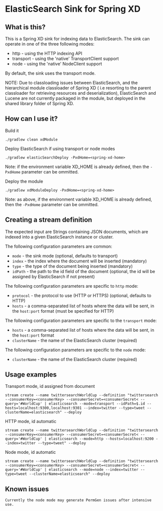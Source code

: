 ElasticSearch Sink for Spring XD
================================

What is this?
-------------

This is a Spring XD sink for indexing data to ElasticSearch. The sink can operate in one of the three following modes:

- http - using the HTTP indexing API
- transport - using the 'native' TransportClient support
- node - using the 'native' NodeClient support

By default, the sink uses the transport mode.

NOTE: Due to classloading issues between ElasticSearch, and the hierarchical module classloader of Spring XD (
i.e resorting to the parent classloader for retrieving resources and deserialization), ElasticSearch and Lucene 
are not currently packaged in the module, but deployed in the shared library folder of Spring XD.

How can I use it?
-----------------

Build it

    ./gradlew clean xdModule
    

Deploy ElasticSearch if using transport or node modes

    ./gradlew elasticSearchDeploy -PxdHome=<spring-xd-home>

Note: if the environment variable XD_HOME is already defined, then the `-PxdHome` parameter can be ommitted.

Deploy the module

    ./gradlew xdModuleDeploy -PxdHome=<spring-xd-home>
    
Note: as above, if the environment variable XD_HOME is already defined, then the `-PxdHome` parameter can be ommitted.

Creating a stream definition
----------------------------

The expected input are Strings containing JSON documents, which are indexed into a given ElasticSearch instance or cluster.

The following configuration parameters are common:

- `mode` - the sink mode (optional, defaults to transport)
- `index` - the index where the document will be inserted (mandatory)
- `type` - the type of the document being inserted (mandatory)
- `idPath` - the path to the id field of the document (optional, the id will be assigned by ElasticSearch if not present)

The following configuration parameters are specific to `http` mode:
- `protocol` - the protocol to use (HTTP or HTTPS) (optional, defaults to HTTP)
- `hosts` - a comma-separated list of hosts where the data will be sent, in the `host:port` format (must be specified for HTTP)

The following configuration parameters are specific to the `transport` mode:
- `hosts` - a comma-separated list of hosts where the data will be sent, in the `host:port` format
- `clusterName` - the name of the ElasticSearch cluster (required)

The following configuration parameters are specific to the `node` mode:
- `clusterName` - the name of the ElasticSearch cluster (required)

Usage examples
--------------

Transport mode, id assigned from document

    stream create --name twittersearchWorldCup --definition "twittersearch --consumerKey=<consumerKey> --consumerSecret=<consumerSecret< --query='#WorldCup' | elasticsearch --mode=transport --idPath=$.id --hosts=localhost:9300,localhost:9301 --index=twitter --type=tweet --clusterName=elasticsearch" --deploy

HTTP mode, id automatic

    stream create --name twittersearchWorldCup --definition "twittersearch --consumerKey=<consumerKey> --consumerSecret=<consumerSecret< --query='#WorldCup' | elasticsearch --mode=http --hosts=localhost:9200 --index=twitter --type=tweet" --deploy
 
Node mode, id automatic   

    stream create --name twittersearchWorldCup --definition "twittersearch --consumerKey=<consumerKey> --consumerSecret=<consumerSecret< --query='#WorldCup' | elasticsearch --mode=node --index=twitter --type=tweet --clusterName=elasticsearch" --deploy
    
Known issues
------------

    Currently the node mode may generate PermGen issues after intensive use.
